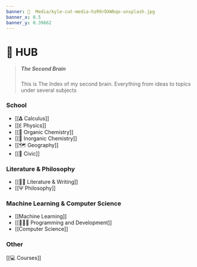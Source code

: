 ```yaml
---
banner: 📼  Media/kyle-cut-media-hzR9rDXWbqo-unsplash.jpg
banner_x: 0.5
banner_y: 0.39662
---
```

# 🧠  HUB
> ##### The Second Brain
> This is The Index of my second brain. Everything from ideas to topics under several subjects

### School
* [[𝚫 Calculus]]
* [[ℇ Physics]]
* [[🚽 Organic Chemistry]]
* [[🧪  Inorganic Chemistry]]
* [[🗺 Geography]]
* [[🔨 Civic]]

### Literature & Philosophy 
* [[✍🏽  Literature & Writing]]
* [[Ψ Philosophy]]

### Machine Learning & Computer Science
* [[Machine Learning]]
* [[👨🏾‍💻 Programming and Development]]
* [[Computer Science]]

### Other
[[💻 Courses]]